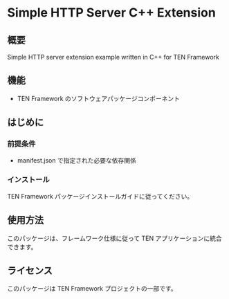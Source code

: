# Simple HTTP Server C++ Extension

## 概要

Simple HTTP server extension example written in C++ for TEN Framework

## 機能

- TEN Framework のソフトウェアパッケージコンポーネント

## はじめに

### 前提条件

- manifest.json で指定された必要な依存関係

### インストール

TEN Framework パッケージインストールガイドに従ってください。

## 使用方法

このパッケージは、フレームワーク仕様に従って TEN アプリケーションに統合できます。

## ライセンス

このパッケージは TEN Framework プロジェクトの一部です。
